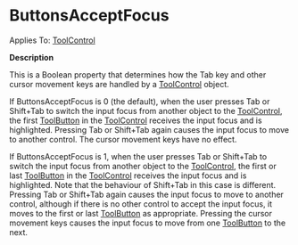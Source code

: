 




<h1 class="heading"><span class="name">ButtonsAcceptFocus</span></h1>

Applies To: [ToolControl](./toolcontrol.md)


**Description**


This is a Boolean property that determines how the Tab key and other cursor movement keys are handled by a [ToolControl](./toolcontrol.md) object.


If ButtonsAcceptFocus is 0 (the default), when the user presses Tab or Shift+Tab to switch the input focus from another object to the [ToolControl](./toolcontrol.md), the first [ToolButton](./toolbutton.md) in the [ToolControl](./toolcontrol.md) receives the input focus and is highlighted. Pressing Tab or Shift+Tab again causes the input focus to move to another control. The cursor movement keys have no effect.


If ButtonsAcceptFocus is 1, when the user presses Tab or Shift+Tab to switch the input focus from another object to the [ToolControl](./toolcontrol.md), the first or last [ToolButton](./toolbutton.md) in the [ToolControl](./toolcontrol.md) receives the input focus and is highlighted. Note that the behaviour of Shift+Tab in this case is different. Pressing Tab or Shift+Tab again causes the input focus to move to another control, although if there is no other control to accept the input focus, it moves to the first or last [ToolButton](./toolbutton.md) as appropriate. Pressing the cursor movement keys causes the input focus to move from one [ToolButton](./toolbutton.md) to the next.



